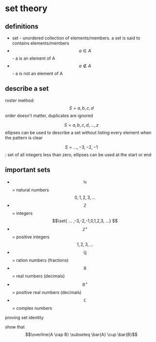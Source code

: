 # set theory

## definitions
- set - unordered collection of elements/members. a set is said to contains elements/members
- $$a \in A$$ - a is an element of A
- $$a \notin A$$ - a is not an element of A

## describe a set
roster method: $$S = {a,b,c,d}$$ order doesn't matter, duplicates are ignored

$$S = {a,b,c,d, ... ,z}$$ ellipses can be used to describe a set without listing every element when the pattern is clear

$$S = { ... ,-3,-2,-1}$$: set of all integers less than zero, ellipses can be used at the start or end

## important sets
- $$\mathbb{N}$$ = natural numbers $${0,1,2,3, ...}$$
- $$\mathbb{Z}$$ = integers $$\set{ ... ,-3,-2,-1,0,1,2,3, ...} $$
- $$\mathbb{Z}^{+}$$ = positive integers $${1,2,3, ...}$$
- $$\mathbb{Q}$$ = ration numbers (fractions)
- $$\mathbb{R}$$ = real numbers (decimals)
- $$\mathbb{R}^{+}$$ = positive real numbers (decimals)
- $$\mathbb{C}$$ =  complex numbers



proving set identity

show that 
$$\overline{A \cap B} \subseteq \bar{A} \cup \bar{B}$$